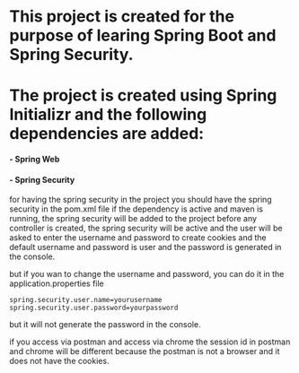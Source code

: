 # This project is created for the purpose of learing Spring Boot and Spring Security.
# The project is created using Spring Initializr and the following dependencies are added:
#### - Spring Web
#### - Spring Security

for having the spring security in the project
you should have the spring security in the pom.xml file
if the dependency is active and maven is running, the spring security will be added to the project
before any controller is created, the spring security will be active and the user will be asked to enter the username and password
to create cookies and the default username and password is user and the password is generated in the console.

but if you wan to change the username and password, you can do it in the application.properties file
```properties
spring.security.user.name=yourusername
spring.security.user.password=yourpassword
```
but it will not generate the password in the console.

if you access via postman and access via chrome the session id in postman 
and chrome will be different because the postman is not a browser and it does not have the cookies.